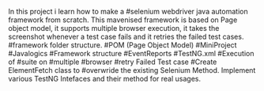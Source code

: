 In this project i learn how to make a #selenium webdriver java automation framework from scratch.
This mavenised framework is based on Page object model, it supports multiple browser execution, it takes the screenshot whenever a test case fails and it retries the failed test cases. 
#framework  folder structure.
#POM (Page Object Model)
#MiniProject
#Javalogics
#Framework structure
#EventReports
#TestNG.xml
#Execution of #suite  on #multiple  #browser 
#retry Failed Test case
#Create ElementFetch class to #overwride the existing Selenium Method.
Implement various TestNG Intefaces and their method for real usages.
